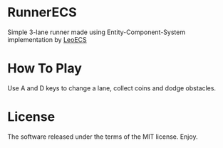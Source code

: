 # RunnerECS
Simple 3-lane runner made using Entity-Component-System implementation by [LeoECS](https://github.com/Leopotam/ecs)

# How To Play
Use A and D keys to change a lane, collect coins and dodge obstacles.

# License
The software released under the terms of the MIT license. Enjoy.
